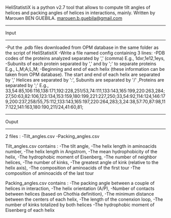 HeliStatistiX is a python v2.7 tool that allows to compute tilt angles of helices and packing angles of helices in interactions, mainly.
Written by Marouen BEN GUEBILA.
marouen.b.guebila@gmail.com
***********************************************
Input
***********************************************
-Put the .pdb files downloaded from OPM database in the same folder as the script of HeliStatistiX
-Write a file named config containing 3 lines:
  -PDB codes of the proteins analyzed separated by ',' (comma)
	E.g., 1dxr,1e12,1eys,
  -Subunits of each protein separated by ',' and by ';' to separate proteins
	E.g., L,M;A;L,M;
  -Beginning and end of each helix (these information can be taken from OPM database). The start and end of each helix are separated by ','
Helices are separated by ':', Subunits are separated by '/' ,Proteins are separated by ';'
	E.g., 33,54:85,106:116,138:171,192:228,251/53,74:111,133:143,165:199,220:263,284;27,50:63,82:106,123:134,153:159,180:199,221:227,250;33,54:92,114:124,146:179,200:237,258/55,75:112,133:143,165:197,220:264,283;3,24:38,57:70,87:98,117:122,141:163,180:190,211/24,41:60,81;

***********************************************
Ouput 
***********************************************
2 files :
-Tilt_angles.csv
-Packing_angles.csv

Tilt_angles.csv contains :
-The tilt angle,
-The helix length in aminoacids number,
-The helix length in Angstrom,
-The mean hydrophobicity of the helix,
-The hydrophobic moment of Eisenberg,
-The number of neighbor helices,
-The number of kinks,
-The greatest angle of kink (relative to the helix axis),
-The composition of aminoacids of the first tour 
-The composition of aminoacids of the last tour

Packing_angles.csv contains :
-The packing angle between a couple of helices in interaction,
-The helix orientation (A/P),
-Number of contacts between helices (based on Chothia definition),
-The minimum distance between the centers of each helix,
-The length of the conenxion loop,
-The number of kinks totalized by both helices
-The hydrophobic moment of Eisenberg of each helix

